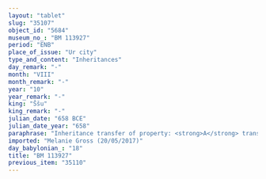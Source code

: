 ```yaml
---
layout: "tablet"
slug: "35107"
object_id: "5684"
museum_no_: "BM 113927"
period: "ENB"
place_of_issue: "Ur city"
type_and_content: "Inheritances"
day_remark: "-"
month: "VIII"
month_remark: "-"
year: "10"
year_remark: "-"
king: "Ššu"
king_remark: "-"
julian_date: "658 BCE"
julian_date_year: "658"
paraphrase: "Inheritance transfer of property: <strong>A</strong> transfers (<em>nadānu</em>) 4 slaves (<em>amēlūtu</em>), a field (<em>eqlu</em>) and a house (<em>bītu</em>) to <strong><sup>f</sup>B</strong>, his wife. The field actually comprises an orchard (<em>kir&ucirc;</em>) along the Hiltu canal (<em>ina muhhi nār hilti</em>). <strong><sup>f</sup>B</strong> will have the property at her disposal as long as she lives. Only when she dies, the property will be divided among <strong>C<sub>1</sub></strong>, <strong>C<sub>2</sub></strong> and <strong>C<sub>3</sub></strong>, presumably sons of <strong>A</strong>. Curses. The transaction is concluded in the presence of (<em>ina u&scaron;uzzi</em>) the governor (<em>&scaron;ākin ṭēmi</em>) of Ur (S&icirc;n-tabni-uṣur). 12 witnesses and the scribe.<br /> <br /> <strong>A</strong> = Bēl-iqbi/Nab&ucirc;-ahhē-u&scaron;allim; <strong><sup>f</sup>B</strong> = Ṣarb&ucirc;, wife of <strong>A</strong>; <strong>C<sub>1</sub></strong> = S&icirc;n-ahu-iddin, son of <strong>A</strong>?; <strong>C<sub>2</sub></strong> = Rēmūtu, son of <strong>A</strong>?; <strong>C<sub>3</sub></strong> = Gula-balāssu-iqbi, son of <strong>A</strong>?; Scribe =S&icirc;n-iddin/S&icirc;n-ahu-&scaron;ub&scaron;i"
imported: "Melanie Gross (20/05/2017)"
day_babylonian_: "18"
title: "BM 113927"
previous_item: "35110"
---
```

